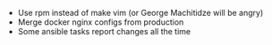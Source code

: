 * Use rpm instead of make vim (or George Machitidze will be angry)
* Merge docker nginx configs from production
* Some ansible tasks report changes all the time
